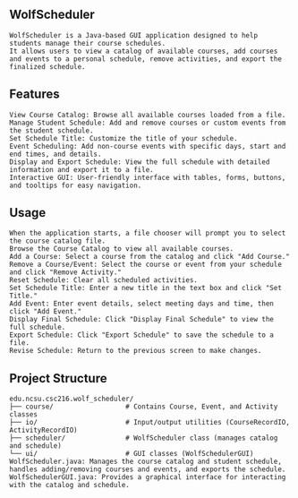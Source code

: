 ## WolfScheduler
    WolfScheduler is a Java-based GUI application designed to help students manage their course schedules. 
    It allows users to view a catalog of available courses, add courses and events to a personal schedule, remove activities, and export the finalized schedule.
## Features
    View Course Catalog: Browse all available courses loaded from a file.
    Manage Student Schedule: Add and remove courses or custom events from the student schedule.
    Set Schedule Title: Customize the title of your schedule.
    Event Scheduling: Add non-course events with specific days, start and end times, and details.
    Display and Export Schedule: View the full schedule with detailed information and export it to a file.
    Interactive GUI: User-friendly interface with tables, forms, buttons, and tooltips for easy navigation.
## Usage
    When the application starts, a file chooser will prompt you to select the course catalog file.
    Browse the Course Catalog to view all available courses.
    Add a Course: Select a course from the catalog and click "Add Course."
    Remove a Course/Event: Select the course or event from your schedule and click "Remove Activity."
    Reset Schedule: Clear all scheduled activities.
    Set Schedule Title: Enter a new title in the text box and click "Set Title."
    Add Event: Enter event details, select meeting days and time, then click "Add Event."
    Display Final Schedule: Click "Display Final Schedule" to view the full schedule.
    Export Schedule: Click "Export Schedule" to save the schedule to a file.
    Revise Schedule: Return to the previous screen to make changes.
## Project Structure
    edu.ncsu.csc216.wolf_scheduler/
    ├── course/                  # Contains Course, Event, and Activity classes
    ├── io/                      # Input/output utilities (CourseRecordIO, ActivityRecordIO)
    ├── scheduler/               # WolfScheduler class (manages catalog and schedule)
    └── ui/                      # GUI classes (WolfSchedulerGUI)
    WolfScheduler.java: Manages the course catalog and student schedule, handles adding/removing courses and events, and exports the schedule.
    WolfSchedulerGUI.java: Provides a graphical interface for interacting with the catalog and schedule. 